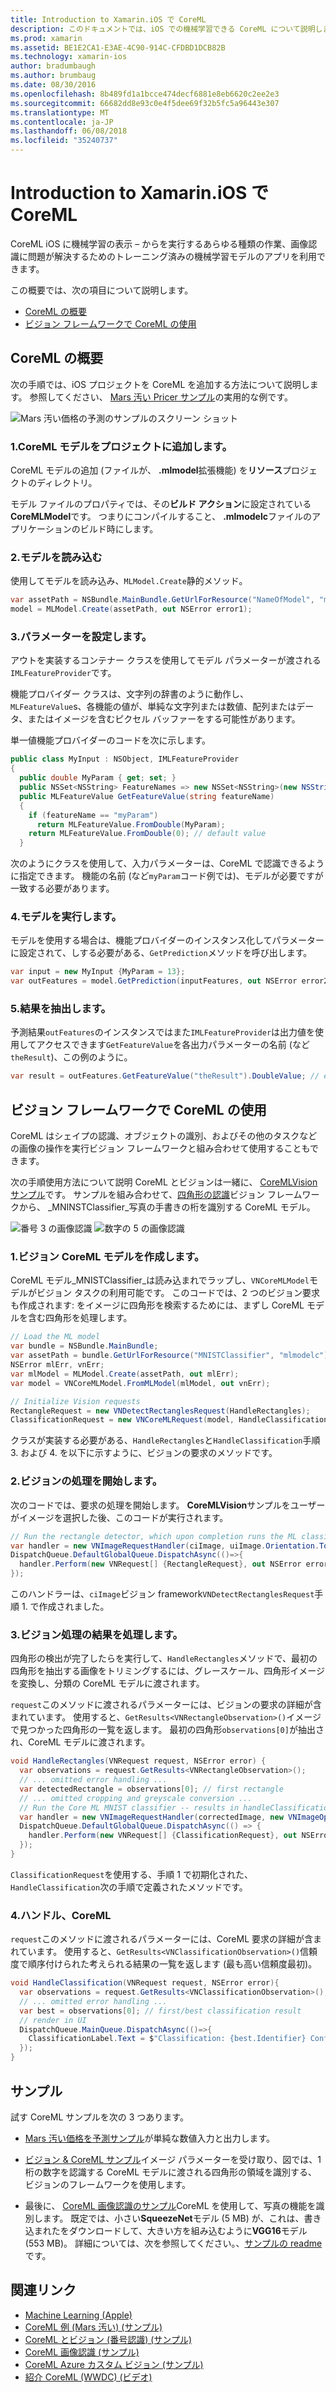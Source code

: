 ```yaml
---
title: Introduction to Xamarin.iOS で CoreML
description: このドキュメントでは、iOS での機械学習できる CoreML について説明します。 このドキュメントでは、ビジョンのフレームワークで使用する方法と CoreML を開始する方法について説明します。
ms.prod: xamarin
ms.assetid: BE1E2CA1-E3AE-4C90-914C-CFDBD1DCB82B
ms.technology: xamarin-ios
author: bradumbaugh
ms.author: brumbaug
ms.date: 08/30/2016
ms.openlocfilehash: 8b489fd1a1bcce474decf6881e8eb6620c2ee2e3
ms.sourcegitcommit: 66682dd8e93c0e4f5dee69f32b5fc5a96443e307
ms.translationtype: MT
ms.contentlocale: ja-JP
ms.lasthandoff: 06/08/2018
ms.locfileid: "35240737"
---
```

# <a name="introduction-to-coreml-in-xamarinios"></a>Introduction to Xamarin.iOS で CoreML

CoreML iOS に機械学習の表示 – からを実行するあらゆる種類の作業、画像認識に問題が解決するためのトレーニング済みの機械学習モデルのアプリを利用できます。

この概要では、次の項目について説明します。

- [CoreML の概要](#coreml)
- [ビジョン フレームワークで CoreML の使用](#coremlvision)

<a name="coreml" />

## <a name="getting-started-with-coreml"></a>CoreML の概要

次の手順では、iOS プロジェクトを CoreML を追加する方法について説明します。 参照してください、 [Mars 汚い Pricer サンプル](https://developer.xamarin.com/samples/monotouch/ios11/CoreML/)の実用的な例です。

![Mars 汚い価格の予測のサンプルのスクリーン ショット](coreml-images/marspricer-heading.png)

### <a name="1-add-the-coreml-model-to-the-project"></a>1.CoreML モデルをプロジェクトに追加します。

CoreML モデルの追加 (ファイルが、 **.mlmodel**拡張機能) を**リソース**プロジェクトのディレクトリ。 

モデル ファイルのプロパティでは、その**ビルド アクション**に設定されている**CoreMLModel**です。 つまりにコンパイルすること、 **.mlmodelc**ファイルのアプリケーションのビルド時にします。

### <a name="2-load-the-model"></a>2.モデルを読み込む

使用してモデルを読み込み、`MLModel.Create`静的メソッド。

```csharp
var assetPath = NSBundle.MainBundle.GetUrlForResource("NameOfModel", "mlmodelc");
model = MLModel.Create(assetPath, out NSError error1);
```

### <a name="3-set-the-parameters"></a>3.パラメーターを設定します。

アウトを実装するコンテナー クラスを使用してモデル パラメーターが渡される`IMLFeatureProvider`です。

機能プロバイダー クラスは、文字列の辞書のように動作し、 `MLFeatureValue`s、各機能の値が、単純な文字列または数値、配列またはデータ、またはイメージを含むピクセル バッファーをする可能性があります。

単一値機能プロバイダーのコードを次に示します。

```csharp
public class MyInput : NSObject, IMLFeatureProvider
{
  public double MyParam { get; set; }
  public NSSet<NSString> FeatureNames => new NSSet<NSString>(new NSString("myParam"));
  public MLFeatureValue GetFeatureValue(string featureName)
  {
    if (featureName == "myParam")
      return MLFeatureValue.FromDouble(MyParam);
    return MLFeatureValue.FromDouble(0); // default value
  }
```

次のようにクラスを使用して、入力パラメーターは、CoreML で認識できるように指定できます。 機能の名前 (など`myParam`コード例では)、モデルが必要ですが一致する必要があります。

### <a name="4-run-the-model"></a>4.モデルを実行します。

モデルを使用する場合は、機能プロバイダーのインスタンス化してパラメーターに設定されて、しする必要がある、`GetPrediction`メソッドを呼び出します。

```csharp
var input = new MyInput {MyParam = 13};
var outFeatures = model.GetPrediction(inputFeatures, out NSError error2);
```

### <a name="5-extract-the-results"></a>5.結果を抽出します。

予測結果`outFeatures`のインスタンスではまた`IMLFeatureProvider`は出力値を使用してアクセスできます`GetFeatureValue`を各出力パラメーターの名前 (など`theResult`)、この例のように。

```csharp
var result = outFeatures.GetFeatureValue("theResult").DoubleValue; // eg. 6227020800
```

<a name="coremlvision" />

## <a name="using-coreml-with-the-vision-framework"></a>ビジョン フレームワークで CoreML の使用

CoreML はシェイプの認識、オブジェクトの識別、およびその他のタスクなどの画像の操作を実行ビジョン フレームワークと組み合わせて使用することもできます。

次の手順使用方法について説明 CoreML とビジョンは一緒に、 [CoreMLVision サンプル](https://developer.xamarin.com/samples/monotouch/ios11/CoreMLVision/)です。 サンプルを組み合わせて、[四角形の認識](~/ios/platform/introduction-to-ios11/vision.md#rectangles)ビジョン フレームワークから、 _MNINSTClassifier_写真の手書きの桁を識別する CoreML モデル。

![番号 3 の画像認識](coreml-images/vision3.png) ![数字の 5 の画像認識](coreml-images/vision5.png)

### <a name="1-create-a-vision-coreml-model"></a>1.ビジョン CoreML モデルを作成します。

CoreML モデル_MNISTClassifier_は読み込まれでラップし、`VNCoreMLModel`モデルがビジョン タスクの利用可能です。 このコードでは、2 つのビジョン要求も作成されます: をイメージに四角形を検索するためには、まずし CoreML モデルを含む四角形を処理します。

```csharp
// Load the ML model
var bundle = NSBundle.MainBundle;
var assetPath = bundle.GetUrlForResource("MNISTClassifier", "mlmodelc");
NSError mlErr, vnErr;
var mlModel = MLModel.Create(assetPath, out mlErr);
var model = VNCoreMLModel.FromMLModel(mlModel, out vnErr);

// Initialize Vision requests
RectangleRequest = new VNDetectRectanglesRequest(HandleRectangles);
ClassificationRequest = new VNCoreMLRequest(model, HandleClassification);
```

クラスが実装する必要がある、`HandleRectangles`と`HandleClassification`手順 3. および 4. を以下に示すように、ビジョンの要求のメソッドです。

### <a name="2-start-the-vision-processing"></a>2.ビジョンの処理を開始します。

次のコードでは、要求の処理を開始します。 **CoreMLVision**サンプルをユーザーがイメージを選択した後、このコードが実行されます。

```csharp
// Run the rectangle detector, which upon completion runs the ML classifier.
var handler = new VNImageRequestHandler(ciImage, uiImage.Orientation.ToCGImagePropertyOrientation(), new VNImageOptions());
DispatchQueue.DefaultGlobalQueue.DispatchAsync(()=>{
  handler.Perform(new VNRequest[] {RectangleRequest}, out NSError error);
});
```

このハンドラーは、`ciImage`ビジョン framework`VNDetectRectanglesRequest`手順 1. で作成されました。

### <a name="3-handle-the-results-of-vision-processing"></a>3.ビジョン処理の結果を処理します。

四角形の検出が完了したらを実行して、`HandleRectangles`メソッドで、最初の四角形を抽出する画像をトリミングするには、グレースケール、四角形イメージを変換し、分類の CoreML モデルに渡されます。

`request`このメソッドに渡されるパラメーターには、ビジョンの要求の詳細が含まれています。 使用すると、`GetResults<VNRectangleObservation>()`イメージで見つかった四角形の一覧を返します。 最初の四角形`observations[0]`が抽出され、CoreML モデルに渡されます。

```csharp
void HandleRectangles(VNRequest request, NSError error) {
  var observations = request.GetResults<VNRectangleObservation>();
  // ... omitted error handling ...
  var detectedRectangle = observations[0]; // first rectangle
  // ... omitted cropping and greyscale conversion ...
  // Run the Core ML MNIST classifier -- results in handleClassification method
  var handler = new VNImageRequestHandler(correctedImage, new VNImageOptions());
  DispatchQueue.DefaultGlobalQueue.DispatchAsync(() => {
    handler.Perform(new VNRequest[] {ClassificationRequest}, out NSError err);
  });
}
```

`ClassificationRequest`を使用する、手順 1 で初期化された、`HandleClassification`次の手順で定義されたメソッドです。

### <a name="4-handle-the-coreml"></a>4.ハンドル、CoreML

`request`このメソッドに渡されるパラメーターには、CoreML 要求の詳細が含まれています。 使用すると、`GetResults<VNClassificationObservation>()`信頼度で順序付けられた考えられる結果の一覧を返します (最も高い信頼度最初)。

```csharp
void HandleClassification(VNRequest request, NSError error){
  var observations = request.GetResults<VNClassificationObservation>();
  // ... omitted error handling ...
  var best = observations[0]; // first/best classification result
  // render in UI
  DispatchQueue.MainQueue.DispatchAsync(()=>{
    ClassificationLabel.Text = $"Classification: {best.Identifier} Confidence: {best.Confidence * 100f:#.00}%";
  });
}
```

## <a name="samples"></a>サンプル

試す CoreML サンプルを次の 3 つあります。

* [Mars 汚い価格を予測サンプル](https://developer.xamarin.com/samples/monotouch/ios11/CoreML/)が単純な数値入力と出力します。

* [ビジョン & CoreML サンプル](https://developer.xamarin.com/samples/monotouch/ios11/CoreMLVision/)イメージ パラメーターを受け取り、図では、1 桁の数字を認識する CoreML モデルに渡される四角形の領域を識別する、ビジョンのフレームワークを使用します。

* 最後に、 [CoreML 画像認識のサンプル](https://developer.xamarin.com/samples/monotouch/ios11/CoreMLImageRecognition/)CoreML を使用して、写真の機能を識別します。 既定では、小さい**SqueezeNet**モデル (5 MB) が、これは、書き込まれたをダウンロードして、大きい方を組み込むように**VGG16**モデル (553 MB)。 詳細については、次を参照してください。、[サンプルの readme](https://github.com/xamarin/ios-samples/blob/master/ios11/CoreMLImageRecognition/CoreMLImageRecognition/README.md)です。

## <a name="related-links"></a>関連リンク

- [Machine Learning (Apple)](https://developer.apple.com/machine-learning/)
- [CoreML 例 (Mars 汚い) (サンプル)](https://developer.xamarin.com/samples/monotouch/ios11/CoreML/)
- [CoreML とビジョン (番号認識) (サンプル)](https://developer.xamarin.com/samples/monotouch/ios11/CoreMLVision/)
- [CoreML 画像認識 (サンプル)](https://developer.xamarin.com/samples/monotouch/ios11/CoreMLImageRecognition/)
- [CoreML Azure カスタム ビジョン (サンプル)](https://developer.xamarin.com/samples/monotouch/ios11/CoreMLAzureModel)
- [紹介 CoreML (WWDC) (ビデオ)](https://developer.apple.com/videos/play/wwdc2017/703/)
